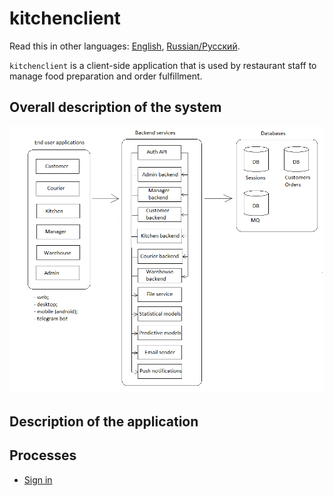 # kitchenclient

Read this in other languages: [English](kitchenclient.md), [Russian/Русский](kitchenclient.ru.md). 

`kitchenclient` is a client-side application that is used by restaurant staff to manage food preparation and order fulfillment.

## Overall description of the system 

![system_overall](../img/system_overall.png)

## Description of the application

## Processes 

- [Sign in](../processes/customer/signin.md)
